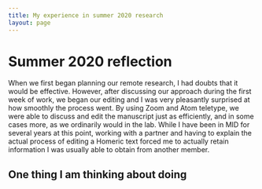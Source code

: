 ```yaml
---
title: My experience in summer 2020 research 
layout: page 
---
```



# Summer 2020 reflection
When we first began planning our remote research, I had doubts that it would be effective. However, after discussing our approach during the first week of work, we began our editing and I was very pleasantly surprised at how smoothly the process went. By using Zoom and Atom teletype, we were able to discuss and edit the manuscript just as efficiently, and in some cases more, as we ordinarily would in the lab. While I have been in MID for several years at this point, working with a partner and having to explain the actual process of editing a Homeric text forced me to actually retain information I was usually able to obtain from another member. 
## One thing I am thinking about doing 
